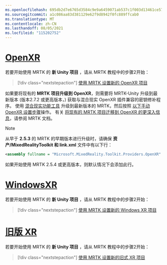 ```yaml
---
ms.openlocfilehash: 695db2d7e6765d3584c9e9a6459071ab537c1f003d13461ce5736481b98b7495
ms.sourcegitcommit: a1c086aa83d381129e62f9d8942f0fc889ffcab0
ms.translationtype: MT
ms.contentlocale: zh-CN
ms.lasthandoff: 08/05/2021
ms.locfileid: "115202752"
---
```

# <a name="openxr"></a>[OpenXR](#tab/openxr)

若要开始使用 MRTK 的 **新 Unity 项目** ，请从 MRTK 教程中的步骤2开始：

> [!div class="nextstepaction"]
> [使用 MRTK 设置新的 OpenXR 项目](../../tutorials/mr-learning-base-02.md?tabs=openxr)

如果要将现有的 **MRTK 项目升级到 OpenXR**，则需要将 MRTK-Unity 升级到最新版本 (版本2.7.2 或更高版本，) 获取与混合现实 OpenXR 插件兼容的密钥修补程序。  使用 [混合现实功能工具](../../welcome-to-mr-feature-tool.md) 升级到最新版本的 MRTK，然后按照 [以下手动 OpenXR 设置步骤](#manual-setup-without-mrtk)操作。 有关 [将现有的 MRTK 项目迁移到 OpenXR 的更深入信息](/windows/mixed-reality/mrtk-unity/configuration/getting-started-with-mrtk-and-xrsdk#configuring-mrtk-for-the-xr-sdk-pipeline)，请参阅 MRTK 文档。

> [!NOTE]
> 从早于 **2.5.3** 的 MRTK 的早期版本进行升级时，请确保 **资产/MixedRealityToolkit 和 link.xml** 文件中有以下行：
>
> ```xml
> <assembly fullname = "Microsoft.MixedReality.Toolkit.Providers.OpenXR" preserve="all"/>
> ```
>
> 如果开始使用 MRTK 2.5.4 或更高版本，则默认情况下会添加此行。

# <a name="windows-xr"></a>[WindowsXR](#tab/windowsxr)

若要开始使用 MRTK 的 **新 Unity 项目** ，请从 MRTK 教程中的步骤2开始：

> [!div class="nextstepaction"]
> [使用 MRTK 设置新的 Windows XR 项目](../../tutorials/mr-learning-base-02.md?tabs=winxr)

# <a name="legacy-xr"></a>[旧版 XR](#tab/legacy)

若要开始使用 MRTK 的 **新 Unity 项目** ，请从 MRTK 教程中的步骤2开始：

> [!div class="nextstepaction"]
> [使用 MRTK 设置新的旧式 XR 项目](../../tutorials/mr-learning-base-02.md?tabs=wsa)